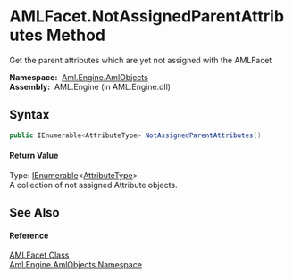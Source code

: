 AMLFacet.NotAssignedParentAttributes Method
===========================================
Get the parent attributes which are yet not assigned with the AMLFacet

  **Namespace:**  [Aml.Engine.AmlObjects][1]  
  **Assembly:**  AML.Engine (in AML.Engine.dll)

Syntax
------

```csharp
public IEnumerable<AttributeType> NotAssignedParentAttributes()
```

#### Return Value
Type: [IEnumerable][2]&lt;[AttributeType][3]>  
A collection of not assigned Attribute objects.

See Also
--------

#### Reference
[AMLFacet Class][4]  
[Aml.Engine.AmlObjects Namespace][1]  

[1]: ../README.md
[2]: https://docs.microsoft.com/dotnet/api/system.collections.generic.ienumerable-1
[3]: ../../Aml.Engine.CAEX/AttributeType/README.md
[4]: README.md
[5]: https://www.automationml.org
[6]: ../../icons/logoShade.png